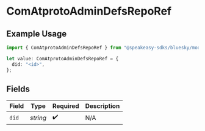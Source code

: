 # ComAtprotoAdminDefsRepoRef

## Example Usage

```typescript
import { ComAtprotoAdminDefsRepoRef } from "@speakeasy-sdks/bluesky/models/components";

let value: ComAtprotoAdminDefsRepoRef = {
  did: "<id>",
};
```

## Fields

| Field              | Type               | Required           | Description        |
| ------------------ | ------------------ | ------------------ | ------------------ |
| `did`              | *string*           | :heavy_check_mark: | N/A                |